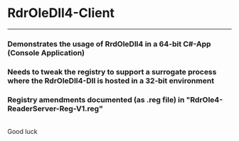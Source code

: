 # RdrOleDll4-Client
------------
### Demonstrates the usage of RrdOleDll4 in a 64-bit C#-App (Console Application)
### Needs to tweak the registry to support a surrogate process where the RdrOleDll4-Dll is hosted in a 32-bit environment
### Registry amendments documented (as .reg file) in "RdrOle4-ReaderServer-Reg-V1.reg"
<br>
Good luck